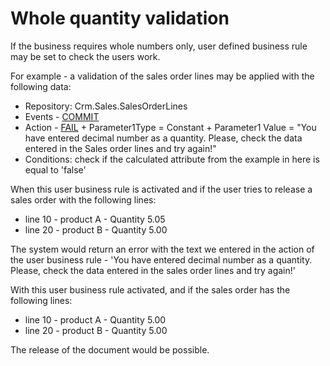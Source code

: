 # Whole quantity validation

If the business requires whole numbers only, user defined business rule may be set to check the users work.

For example - a validation of the sales order lines may be applied with the following data:
- Repository: Crm.Sales.SalesOrderLines
- Events - [COMMIT](https://docs.erp.net/tech/advanced/user-business-rules/events/commit.html)
- Action - [FAIL](https://docs.erp.net/tech/advanced/user-business-rules/action-types/fail.html) + Parameter1Type = Constant + Parameter1 Value = "You have entered decimal number as a quantity. Please, check the data entered in the Sales order lines and try again!"
- Conditions: check if the calculated attribute from the example in here is equal to 'false'

When this user business rule is activated and if the user tries to release a sales order with the following lines:
- line 10 - product A - Quantity 5.05
- line 20 - product B - Quantity 5.00

The system would return an error with the text we entered in the action of the user business rule - 'You have entered decimal number as a quantity. Please, check the data entered in the sales order lines and try again!'

With this user business rule activated, and if the sales order has the following lines:
- line 10 - product A - Quantity 5.00
- line 20 - product B - Quantity 5.00

The release of the document would be possible.
